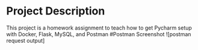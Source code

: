 # Project Description
This project is a homework assignment to teach how to get Pycharm setup with Docker, Flask, MySQL, and Postman
#Postman Screenshot
![postman request output]